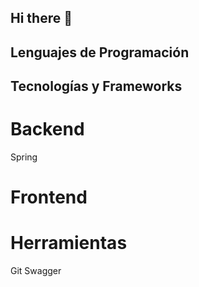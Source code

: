## Hi there 👋
## Lenguajes de Programación
## Tecnologías y Frameworks
# Backend
Spring
# Frontend

# Herramientas
Git Swagger  
<!--
**BrendaLeveau1309/BrendaLeveau1309** is a ✨ _special_ ✨ repository because its `README.md` (this file) appears on your GitHub profile.

Here are some ideas to get you started:

- 🔭 I’m currently working on ...
- 🌱 I’m currently learning ...
- 👯 I’m looking to collaborate on ...
- 🤔 I’m looking for help with ...
- 💬 Ask me about ...
- 📫 How to reach me: ...
- 😄 Pronouns: ...
- ⚡ Fun fact: ...
-->
